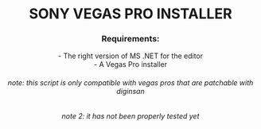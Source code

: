 <div align=center>
<summary> 
<h1> SONY VEGAS PRO INSTALLER </h1>
</summary>
<h3> Requirements: </h3>
- The right version of MS .NET for the editor
<br>
- A Vegas Pro installer 
<h6>note: this script is only compatible with vegas pros that are patchable with diginsan</h6>
<h6>note 2: it has not been properly tested yet</h6>
</div>